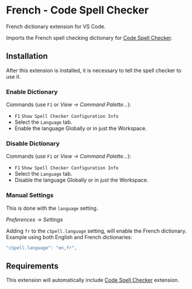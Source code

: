 # French - Code Spell Checker

French dictionary extension for VS Code.

Imports the French spell checking dictionary for [Code Spell Checker](https://marketplace.visualstudio.com/items?itemName=streetsidesoftware.code-spell-checker).

## Installation

After this extension is installed, it is necessary to tell the spell checker to use it.

### Enable Dictionary

Commands (use `F1` or _View -> Command Palette..._):

- `F1` `Show Spell Checker Configuration Info`
- Select the `Language` tab.
- Enable the language Globally or in just the Workspace.

### Disable Dictionary

Commands (use `F1` or _View -> Command Palette..._):

- `F1` `Show Spell Checker Configuration Info`
- Select the `Language` tab.
- Disable the language Globally or in just the Workspace.

### Manual Settings

This is done with the `language` setting.

_Preferences_ -> _Settings_

Adding `fr` to the `cSpell.language` setting, will enable the French dictionary.
Example using both English and French dictionaries:

```javascript
"cSpell.language": "en,fr",
```

## Requirements

This extension will automatically include [Code Spell Checker](https://marketplace.visualstudio.com/items?itemName=streetsidesoftware.code-spell-checker) extension.
